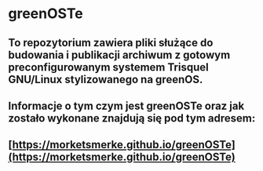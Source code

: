 # greenOSTe
## To repozytorium zawiera pliki służące do budowania i publikacji archiwum z gotowym preconfigurowanym systemem Trisquel GNU/Linux stylizowanego na greenOS.

## Informacje o tym czym jest greenOSTe oraz jak zostało wykonane znajdują się pod tym adresem:
## [https://morketsmerke.github.io/greenOSTe](https://morketsmerke.github.io/greenOSTe)

